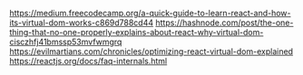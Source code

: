 https://medium.freecodecamp.org/a-quick-guide-to-learn-react-and-how-its-virtual-dom-works-c869d788cd44
https://hashnode.com/post/the-one-thing-that-no-one-properly-explains-about-react-why-virtual-dom-cisczhfj41bmssp53mvfwmgrq
https://evilmartians.com/chronicles/optimizing-react-virtual-dom-explained
https://reactjs.org/docs/faq-internals.html
